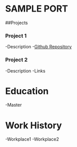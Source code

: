 # SAMPLE PORT

##Projects
### Project 1
-Description
-[Github Repository](https://github.com/sjun8080/portfolio-weather.git)

### Project 2
-Description
-Links

# Education
-Master

# Work History
-Workplace1
-Workplace2

